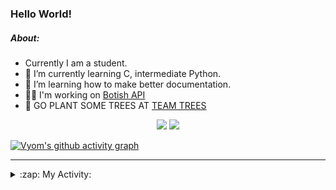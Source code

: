### Hello World!

##### About:
- Currently I am a student.
- 🌱 I’m currently learning C, intermediate Python.
- 🌱 I’m learning how to make better documentation.
- 👨‍💻 I'm working on [Botish API](https://github.com/Vyvy-vi/api)
- 🌱 GO PLANT SOME TREES AT [TEAM TREES](https://teamtrees.org/)

<p align="center">
  <a href="https://twitter.com/Vyvy_viM"><img target="_blank" src="https://img.shields.io/badge/twitter%20@Vyvy_viM-0D95E8?style=for-the-badge&logo=twitter&logoColor=white"/></a> 
  <a href="https://vyvy-vi.github.io/portfolio"><img target="_blank" src="https://img.shields.io/badge/-I_love_open_source-green?style=for-the-badge&logo=github&logoColor=black"/></a> 
</p>

[![Vyom's github activity graph](https://activity-graph.herokuapp.com/graph?username=Vyvy-vi)](https://github.com/ashutosh00710/github-readme-activity-graph)

---
<details>
  <summary>:zap: My Activity:</summary>
  
<!--START_SECTION:waka-->
![Code Time](http://img.shields.io/badge/Code%20Time-509%20hrs%2051%20mins-blue)

**I'm a Night 🦉** 

```text
🌞 Morning    44 commits     █░░░░░░░░░░░░░░░░░░░░░░░░   7.48% 
🌆 Daytime    146 commits    ██████░░░░░░░░░░░░░░░░░░░   24.83% 
🌃 Evening    199 commits    ████████░░░░░░░░░░░░░░░░░   33.84% 
🌙 Night      199 commits    ████████░░░░░░░░░░░░░░░░░   33.84%

```
📅 **I'm Most Productive on Sunday** 

```text
Monday       52 commits     ██░░░░░░░░░░░░░░░░░░░░░░░   8.84% 
Tuesday      95 commits     ████░░░░░░░░░░░░░░░░░░░░░   16.16% 
Wednesday    82 commits     ███░░░░░░░░░░░░░░░░░░░░░░   13.95% 
Thursday     80 commits     ███░░░░░░░░░░░░░░░░░░░░░░   13.61% 
Friday       51 commits     ██░░░░░░░░░░░░░░░░░░░░░░░   8.67% 
Saturday     81 commits     ███░░░░░░░░░░░░░░░░░░░░░░   13.78% 
Sunday       147 commits    ██████░░░░░░░░░░░░░░░░░░░   25.0%

```


📊 **This Week I Spent My Time On** 

```text
🔥 Editors: 
Vim                      3 hrs 8 mins        █████████████████████████   100.0%

🐱‍💻 Projects: 
TEC-welcome-bot          1 hr 48 mins        ██████████████░░░░░░░░░░░   57.34% 
commit-your-code-bot     43 mins             █████░░░░░░░░░░░░░░░░░░░░   23.31% 
discord-bot              31 mins             ████░░░░░░░░░░░░░░░░░░░░░   16.48% 
puzzle-1-rescue-rudolf-Vy5 mins              ░░░░░░░░░░░░░░░░░░░░░░░░░   2.87% 
Unknown Project          0 secs              ░░░░░░░░░░░░░░░░░░░░░░░░░   0.0%

```


 Last Updated on 02/12/2021
<!--END_SECTION:waka-->
</details>

